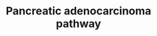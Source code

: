 ---
annotations:
- type: Pathway Ontology
  value: phosphatidylinositol 3-kinase-Akt signaling pathway
- type: Pathway Ontology
  value: cancer pathway
- type: Pathway Ontology
  value: disease pathway
- type: Disease Ontology
  value: pancreatic adenocarcinoma
- type: Cell Type Ontology
  value: pancreatic ductal cell
- type: Pathway Ontology
  value: Jak-Stat signaling pathway
authors:
- Khanspers
- Egonw
description: 'Infiltrating ductal adenocarcinoma is the most common malignancy of
  the pancreas. When most investigators use the term ''pancreatic cancer'' they are
  referring to pancreatic ductal adenocarcinoma (PDA). Normal duct epithelium progresses
  to infiltrating cancer through a series of histologically defined precursors, Pancreatic
  Intraepithelial Neoplasia (PanINs: https://pathology.jhu.edu/pancreas/professionals/DuctLesions.php).
  The overexpression of HER-2/neu (ERBB2) and activating point mutations in the K-ras
  gene occur early, inactivation of the p16 gene (CDKN2A) at an intermediate stage,
  and the inactivation of p53, SMAD4, and BRCA2 occur relatively late. Activated K-ras
  engages multiple effector pathways. Although EGF receptors are conventionally regarded
  as upstream activators of RAS proteins, they can also act as RAS signal transducers
  via RAS-induced autocrine activation of the EGFR family ligands. Moreover, PDA shows
  extensive genomic instability and aneuploidy. Telomere attrition and mutations in
  p53 and BRCA2 are likely to contribute to these phenotypes. Inactivation of the
  SMAD4 tumor suppressor gene leads to loss of the inhibitory influence of the transforming
  growth factor-beta signaling pathway.  The progression of disease and associated
  mutations is defined based on the arrow at the top, from left to right.'
last-edited: 2019-08-08
organisms:
- Homo sapiens
redirect_from:
- /index.php/Pathway:WP4263
- /instance/WP4263
schema-jsonld:
- '@context': https://schema.org/
  '@id': https://wikipathways.github.io/pathways/WP4263.html
  '@type': Dataset
  creator:
    '@type': Organization
    name: WikiPathways
  description: 'Infiltrating ductal adenocarcinoma is the most common malignancy of
    the pancreas. When most investigators use the term ''pancreatic cancer'' they
    are referring to pancreatic ductal adenocarcinoma (PDA). Normal duct epithelium
    progresses to infiltrating cancer through a series of histologically defined precursors,
    Pancreatic Intraepithelial Neoplasia (PanINs: https://pathology.jhu.edu/pancreas/professionals/DuctLesions.php).
    The overexpression of HER-2/neu (ERBB2) and activating point mutations in the
    K-ras gene occur early, inactivation of the p16 gene (CDKN2A) at an intermediate
    stage, and the inactivation of p53, SMAD4, and BRCA2 occur relatively late. Activated
    K-ras engages multiple effector pathways. Although EGF receptors are conventionally
    regarded as upstream activators of RAS proteins, they can also act as RAS signal
    transducers via RAS-induced autocrine activation of the EGFR family ligands. Moreover,
    PDA shows extensive genomic instability and aneuploidy. Telomere attrition and
    mutations in p53 and BRCA2 are likely to contribute to these phenotypes. Inactivation
    of the SMAD4 tumor suppressor gene leads to loss of the inhibitory influence of
    the transforming growth factor-beta signaling pathway.  The progression of disease
    and associated mutations is defined based on the arrow at the top, from left to
    right.'
  keywords:
  - RPS6KB2
  - TGFA
  - ARAF
  - POLK
  - CDKN2A
  - TIAM1
  - MAPK1
  - EGF
  - TGFb Signaling
  - STAT1
  - IKBKB
  - GADD45A
  - TGFBR1
  - ERBB2
  - PIK3CA
  - RAC1
  - Cell cycle
  - PAK2
  - EGFR
  - CDK6
  - PAK6
  - TGFBR2
  - RB1
  - STAT3
  - MTOR
  - BAK1
  - VEGF Signaling
  - MAPK10
  - PEBP1
  - PIK3CB
  - PAK3
  - RALBP1
  - E2F1
  - CCND1
  - CHUK
  - MAPK3
  - Control
  - RAF1
  - CDC42
  - AKT1
  - RALA
  - Pathway
  - VEGFA
  - BCL2L1
  - ERBB Signaling
  - DDB2
  - IKBKG
  - PIK3R2
  - RALGDS
  - PA
  - PI3K-Akt Signaling
  - RAC2
  - RALB
  - TP53
  - 'G1/S Cell Cycle '
  - PAK1
  - BAD
  - RPS6KB1
  - PIK3R1
  - MAP2K1
  - SMAD3
  - SMAD2
  - DUSP6
  - PIK3R3
  - BUB1B-PAK6
  - PIP3
  - RAC3
  - NFKB1
  - MAP2K2
  - RIPK4
  - MAPK8
  - BAX
  - E2F3
  - E2F2
  - JAK1
  - BRAF
  - AKT2
  - RHOA
  - KRAS
  - PLD1
  - SMAD4
  - Apoptosis
  - AKT3
  - GADD45B
  - PRKCD
  - MAPK9
  - TGFB1
  - RAD51
  - CDKN1A
  - GADD45G
  - PAK5
  - PAK4
  - TGFB3
  - TGFB2
  - CASP9
  - ARHGEF6
  - BRCA2
  - CDK4
  - RELA
  - PIK3CD
  license: CC0
  name: Pancreatic adenocarcinoma pathway
seo: CreativeWork
title: Pancreatic adenocarcinoma pathway
wpid: WP4263
---